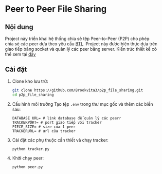 # Peer to Peer File Sharing

## Nội dung

Project này triển khai hệ thống chia sẻ tệp Peer-to-Peer (P2P) cho phép chia sẻ các peer dựa theo yêu cầu [BTL](). Project này được hiện thực dựa trên giao tiếp bằng socket và quản lý các peer bằng server. Kiến trúc thiết kế có thể xem tại [đây]()

## Cài đặt

1. Clone kho lưu trữ:
   ```bash
   git clone https://github.com/Brookvita3/p2p_file_sharing.git
   cd p2p_file_sharing
   ```
2. Cấu hình môi trường
   Tạo tệp `.env` trong thư mục gốc và thêm các biến sau:
   ```env
   DATABASE_URL= # link database để quản lý các peerr
   TRACKERPORT= # port giao tiếp với tracker
   PIECE_SIZE= # size của 1 peer
   TRACKERURL= # url của tracker
   ```
3. Cài đặt các phụ thuộc cần thiết và chạy tracker:
   ```bash
   python tracker.py
   ```
4. Khởi chạy peer:

   ```bash
   python peer.py
   ```
